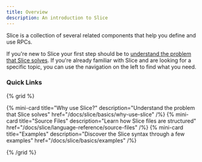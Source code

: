 ```yaml
---
title: Overview
description: An introduction to Slice
---
```


Slice is a collection of several related components that help you define and use RPCs.

If you're new to Slice your first step should be to [understand the problem that Slice solves](/docs/slice/basics/why-use-slice). If you're already familiar with Slice and are looking for a specific topic, you can use the navigation on the left to find what you need.

### Quick Links

{% grid %}

{% mini-card title="Why use Slice?" description="Understand the problem that Slice solves" href="/docs/slice/basics/why-use-slice" /%}
{% mini-card title="Source Files" description="Learn how Slice files are structured" href="/docs/slice/language-reference/source-files" /%}
{% mini-card title="Examples" description="Discover the Slice syntax through a few examples" href="/docs/slice/basics/examples" /%}

{% /grid %}
